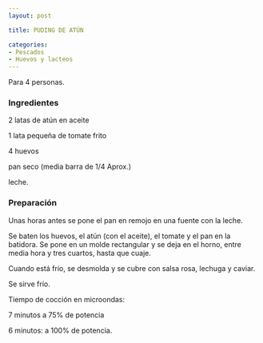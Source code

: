 ```yaml
---
layout: post

title: PUDING DE ATÚN

categories:
- Pescados
- Huevos y lacteos
---
```

Para 4 personas.

<h3>Ingredientes</h3>
2 latas de atún en aceite

1 lata pequeña de tomate frito

4 huevos

pan seco (media barra de 1/4 Aprox.)

leche.

<h3>Preparación</h3>
Unas horas antes se pone el pan en remojo en una fuente con la leche.

Se baten los huevos, el atún (con el aceite), el tomate y el pan en la batidora. Se pone en un molde rectangular y se deja en el horno, entre media hora y tres cuartos, hasta que cuaje.

Cuando está frío, se desmolda y se cubre con salsa rosa, lechuga y caviar.

Se sirve frío.

Tiempo de cocción en microondas:

7 minutos a 75% de potencia

6 minutos: a 100% de potencia.